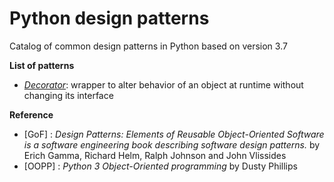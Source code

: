 # Python design patterns

Catalog of common design patterns in Python based on version 3.7

**List of patterns**
 * *[Decorator](./Decorator/readme.md)*: wrapper to alter behavior of an object
    at runtime without changing its interface



**Reference**
 * \[GoF\] : *Design Patterns: Elements of Reusable Object-Oriented Software is a software engineering book describing software design patterns.* by Erich Gamma, Richard Helm, Ralph Johnson and John Vlissides
 * \[OOPP\] : *Python 3 Object-Oriented programming* by Dusty Phillips
